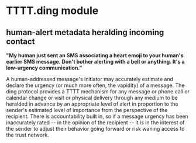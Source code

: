 # TTTT.ding module
## human-alert metadata heralding incoming contact

**"My human just sent an SMS associating a heart emoji to your human's earlier SMS message. Don't bother alerting with a bell or anything. It's a low-urgency communication."**

A human-addressed message's initiator may accurately estimate and declare the urgency (or much more often, the vapidity) of a message. The ding protocol provides a TTTT mechanism for any message or phone call or calendar change or visit or physical delivery through any medium to be heralded in advance by an appropriate level of alert in proportion to the sender's estimated level of importance from the perspective of the recipient. There is accountability built in, so if a message urgency has been inaccurately rated -- in the opinion of the recipient -- it is in the interest of the sender to adjust their behavior going forward or risk waning access to the trust network.
